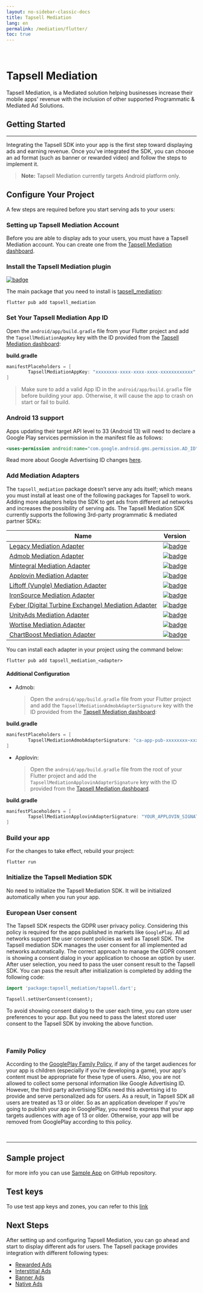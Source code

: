 ```yaml
---
layout: no-sidebar-classic-docs
title: Tapsell Mediation
lang: en
permalink: /mediation/flutter/
toc: true
---
```


<br/>

# Tapsell Mediation

Tapsell Mediation, is a Mediated solution helping businesses increase their mobile apps' revenue with the inclusion of
other supported Programmatic & Mediated Ad Solutions.

## Getting Started

---

Integrating the Tapsell SDK into your app is the first step toward displaying ads and earning revenue.
Once you've integrated the SDK, you can choose an ad format (such as banner or rewarded video) and follow the steps to
implement it.

> **Note:** Tapsell Mediation currently targets Android platform only.

## Configure Your Project

A few steps are required before you start serving ads to your users:

### Setting up Tapsell Mediation Account

Before you are able to display ads to your users, you must have a Tapsell Mediation account. You can create one from
the [Tapsell Mediation dashboard](https://ssp.tapsell.ir).

### Install the Tapsell Mediation plugin

[![badge](https://img.shields.io/pub/v/tapsell_mediation.svg)](https://pub.dev/packages/tapsell_mediation)

The main package that you need to install is [tapsell_mediation](https://pub.dev/packages/tapsell_mediation):

```
flutter pub add tapsell_mediation
```

### Set Your Tapsell Mediation App ID

Open the `android/app/build.gradle` file from your Flutter project and add
the `TapsellMediationAppKey` key with the ID provided from the [Tapsell Mediation dashboard](https://ssp.tapsell.ir):

**build.gradle**

```groovy
manifestPlaceholders = [
        TapsellMediationAppKey: "xxxxxxxx-xxxx-xxxx-xxxx-xxxxxxxxxxxx",
]
```

> Make sure to add a valid App ID in the `android/app/build.gradle` file before building your app. Otherwise, it will
> cause the app to crash on start or fail to build.

### Android 13 support
Apps updating their target API level to 33 (Android 13) will need to declare a Google Play services permission in the manifest file as follows:

```xml
<uses-permission android:name="com.google.android.gms.permission.AD_ID"/>
```

Read more about Google Advertising ID changes [here](https://support.google.com/googleplay/android-developer/answer/6048248?hl=en).

### Add Mediation Adapters

The `tapsell_mediation` package doesn’t serve any ads itself; which means you must install at least one of the following packages for Tapsell to work. 
Adding more adapters helps the SDK to get ads from different ad networks and increases the possibility of serving ads. The Tapsell Mediation SDK currently supports the following 3rd-party programmatic & mediated partner SDKs:

| Name                                                                                                   |                                                             Version                                                              |
|--------------------------------------------------------------------------------------------------------|:--------------------------------------------------------------------------------------------------------------------------------:|
| [Legacy  Mediation Adapter](https://pub.dev/packages/tapsell_mediation_legacy)                         |     [![badge](https://img.shields.io/pub/v/tapsell_mediation_legacy.svg)](https://pub.dev/packages/tapsell_mediation_legacy)     |
| [Admob Mediation Adapter](https://pub.dev/packages/tapsell_mediation_admob)                            |      [![badge](https://img.shields.io/pub/v/tapsell_mediation_admob.svg)](https://pub.dev/packages/tapsell_mediation_admob)      |
| [Mintegral Mediation Adapter](https://pub.dev/packages/tapsell_mediation_mintegral)                    |  [![badge](https://img.shields.io/pub/v/tapsell_mediation_mintegral.svg)](https://pub.dev/packages/tapsell_mediation_mintegral)  |                                                                                                                                                                                 
| [Applovin Mediation Adapter](https://pub.dev/packages/tapsell_mediation_applovin)                      |   [![badge](https://img.shields.io/pub/v/tapsell_mediation_applovin.svg)](https://pub.dev/packages/tapsell_mediation_applovin)   |                                                                                                                                                                                   
| [Liftoff (Vungle) Mediation Adapter](https://pub.dev/packages/tapsell_mediation_liftoff)               |    [![badge](https://img.shields.io/pub/v/tapsell_mediation_liftoff.svg)](https://pub.dev/packages/tapsell_mediation_liftoff)    |                                                                                                                                                                                   
| [IronSource Mediation Adapter](https://pub.dev/packages/tapsell_mediation_ironsource)                  | [![badge](https://img.shields.io/pub/v/tapsell_mediation_ironsource.svg)](https://pub.dev/packages/tapsell_mediation_ironsource) |                                                                                                                                                                     
| [Fyber (Digital Turbine Exchange) Mediation Adapter](https://pub.dev/packages/tapsell_mediation_fyber) |      [![badge](https://img.shields.io/pub/v/tapsell_mediation_fyber.svg)](https://pub.dev/packages/tapsell_mediation_fyber)      |                                                                                                                                                                                  
| [UnityAds Mediation Adapter](https://pub.dev/packages/tapsell_mediation_unityads)                      |   [![badge](https://img.shields.io/pub/v/tapsell_mediation_unityads.svg)](https://pub.dev/packages/tapsell_mediation_unityads)   |                                                                                                                                                                           
| [Wortise Mediation Adapter](https://pub.dev/packages/tapsell_mediation_wortise)                        |    [![badge](https://img.shields.io/pub/v/tapsell_mediation_wortise.svg)](https://pub.dev/packages/tapsell_mediation_wortise)    |                                                                                                                                                                              
| [ChartBoost Mediation Adapter](https://pub.dev/packages/tapsell_mediation_chartboost)                  | [![badge](https://img.shields.io/pub/v/tapsell_mediation_chartboost.svg)](https://pub.dev/packages/tapsell_mediation_chartboost) |                                                                                                                                                                    

You can install each adapter in your project using the command below:

```
flutter pub add tapsell_mediation_<adapter>
```

#### Additional Configuration

- Admob:
  
  > Open the `android/app/build.gradle` file from your Flutter project and add the `TapsellMediationAdmobAdapterSignature` key with the ID provided from the [Tapsell Mediation dashboard](https://ssp.tapsell.ir):

**build.gradle**

```groovy
manifestPlaceholders = [
        TapsellMediationAdmobAdapterSignature: "ca-app-pub-xxxxxxxx~xxxxxxxx",
]
```


- Applovin: 

  > Open the `android/app/build.gradle` file from the root of your Flutter project and add the `TapsellMediationApplovinAdapterSignature` key with the ID provided from the [Tapsell Mediation dashboard](https://ssp.tapsell.ir).

**build.gradle**

```groovy
manifestPlaceholders = [
        TapsellMediationApplovinAdapterSignature: "YOUR_APPLOVIN_SIGNATURE",
]
```

### Build your app

For the changes to take effect, rebuild your project:

```
flutter run
```

### Initialize the Tapsell Mediation SDK

No need to initialize the Tapsell Mediation SDK. It will be initialized automatically when you run your app.


### European User consent

The Tapsell SDK respects the GDPR user privacy policy. Considering this policy is required for the apps published in
markets like `GooglePlay`. All ad networks support the user consent policies as well as Tapsell SDK. The Tapsell
mediation SDK manages the user consent for all implemented ad networks automatically. The correct approach to manage the
GDPR consent is showing a consent dialog in your application to choose an option by user. After user selection, you need
to pass the user consent result to the Tapsell SDK. You can pass the result after initialization is completed by adding
the following code:

```dart
import 'package:tapsell_mediation/tapsell.dart';

Tapsell.setUserConsent(consent);
```

To avoid showing consent dialog to the user each time, you can store user preferences to your app. But you need to pass
the latest stored user consent to the Tapsell SDK by invoking the above function.

<br/>

### Family Policy

According to the [GooglePlay Family Policy](https://support.google.com/googleplay/android-developer/answer/9893335?hl=en), if
any of the target audiences for your app is children (especially if you're developing a game),
your app's content must be appropriate for these type of users. Also, you are not allowed to collect some personal information
like Google Advertising ID. However, the third party advertising SDKs need this advertising id to provide and serve personalized ads for users.
As a result, in Tapsell SDK all users are treated as 13 or older. So as an application developer if you're going to
publish your app in GooglePlay, you need to express that your app targets audiences with age of 13 or older.
Otherwise, your app will be removed from GooglePlay according to this policy.

<br/>

---

## Sample project

for more info you can use [Sample App](https://github.com/tapsellorg/TapsellMediation-FlutterSample)
on GitHub repository.

## Test keys

To use test app keys and zones, you can refer to this [link](../test)

## Next Steps

After setting up and configuring Tapsell Mediation, you can go ahead and start to display different
ads for users. The Tapsell package provides integration with different following types:

- [Rewarded Ads](./rewarded/index.html)
- [Interstitial Ads](./interstitial/index.html)
- [Banner Ads](./banner/index.html)
- [Native Ads](./native/index.html)

